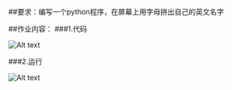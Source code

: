 ##要求：编写一个python程序，在屏幕上用字母拼出自己的英文名字

##作业内容：
###1.代码




![Alt text](https://github.com/woshishuishuishuishui/compuational_physics_N2014301020042/blob/master/QQ图片20160918213141.png)

###2.运行



![Alt text](https://github.com/woshishuishuishuishui/compuational_physics_N2014301020042/blob/master/QQ图片20160918213124.png)
